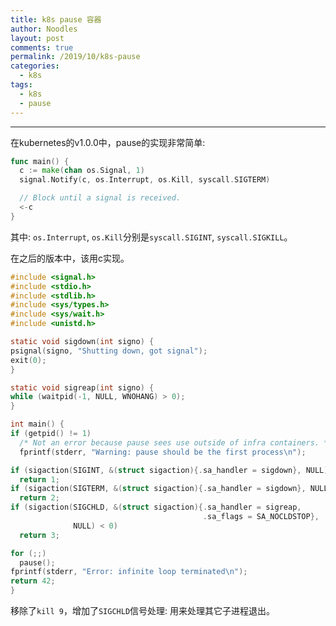 ```yaml
---
title: k8s pause 容器
author: Noodles
layout: post
comments: true
permalink: /2019/10/k8s-pause
categories:
  - k8s
tags:
  - k8s
  - pause
---
```


<!--more-->

 ---------------------------------------------------

  在kubernetes的v1.0.0中，pause的实现非常简单:

  ```go
func main() {
	c := make(chan os.Signal, 1)
	signal.Notify(c, os.Interrupt, os.Kill, syscall.SIGTERM)

	// Block until a signal is received.
	<-c
}
  ```
  其中: `os.Interrupt`, `os.Kill`分别是`syscall.SIGINT`, `syscall.SIGKILL`。

在之后的版本中，该用c实现。

  ```c
#include <signal.h>
#include <stdio.h>
#include <stdlib.h>
#include <sys/types.h>
#include <sys/wait.h>
#include <unistd.h>

static void sigdown(int signo) {
  psignal(signo, "Shutting down, got signal");
  exit(0);
}

static void sigreap(int signo) {
  while (waitpid(-1, NULL, WNOHANG) > 0);
}

int main() {
  if (getpid() != 1)
    /* Not an error because pause sees use outside of infra containers. */
    fprintf(stderr, "Warning: pause should be the first process\n");

  if (sigaction(SIGINT, &(struct sigaction){.sa_handler = sigdown}, NULL) < 0)
    return 1;
  if (sigaction(SIGTERM, &(struct sigaction){.sa_handler = sigdown}, NULL) < 0)
    return 2;
  if (sigaction(SIGCHLD, &(struct sigaction){.sa_handler = sigreap,
                                             .sa_flags = SA_NOCLDSTOP},
                NULL) < 0)
    return 3;

  for (;;)
    pause();
  fprintf(stderr, "Error: infinite loop terminated\n");
  return 42;
}
  ```

移除了`kill 9`，增加了`SIGCHLD`信号处理: 用来处理其它子进程退出。


